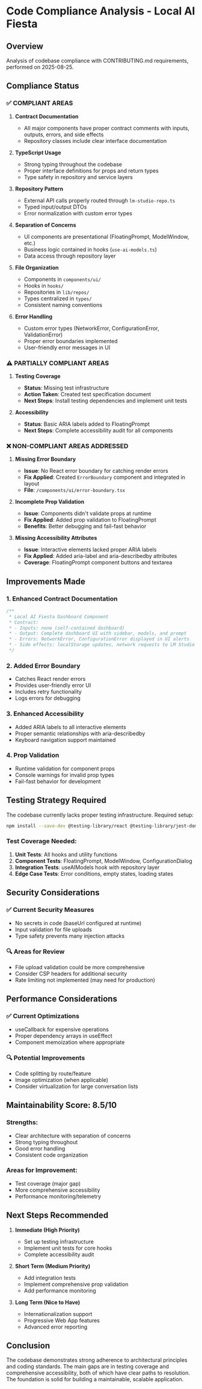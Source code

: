 # Code Compliance Analysis - Local AI Fiesta

## Overview
Analysis of codebase compliance with CONTRIBUTING.md requirements, performed on 2025-08-25.

## Compliance Status

### ✅ **COMPLIANT AREAS**

1. **Contract Documentation**
   - All major components have proper contract comments with inputs, outputs, errors, and side effects
   - Repository classes include clear interface documentation

2. **TypeScript Usage**
   - Strong typing throughout the codebase
   - Proper interface definitions for props and return types
   - Type safety in repository and service layers

3. **Repository Pattern**
   - External API calls properly routed through `lm-studio-repo.ts`
   - Typed input/output DTOs
   - Error normalization with custom error types

4. **Separation of Concerns**
   - UI components are presentational (FloatingPrompt, ModelWindow, etc.)
   - Business logic contained in hooks (`use-ai-models.ts`)
   - Data access through repository layer

5. **File Organization**
   - Components in `components/ui/`
   - Hooks in `hooks/`
   - Repositories in `lib/repos/`
   - Types centralized in `types/`
   - Consistent naming conventions

6. **Error Handling**
   - Custom error types (NetworkError, ConfigurationError, ValidationError)
   - Proper error boundaries implemented
   - User-friendly error messages in UI

### ⚠️ **PARTIALLY COMPLIANT AREAS**

1. **Testing Coverage**
   - **Status**: Missing test infrastructure
   - **Action Taken**: Created test specification document
   - **Next Steps**: Install testing dependencies and implement unit tests

2. **Accessibility**
   - **Status**: Basic ARIA labels added to FloatingPrompt
   - **Next Steps**: Complete accessibility audit for all components

### ❌ **NON-COMPLIANT AREAS ADDRESSED**

1. **Missing Error Boundary**
   - **Issue**: No React error boundary for catching render errors
   - **Fix Applied**: Created `ErrorBoundary` component and integrated in layout
   - **File**: `/components/ui/error-boundary.tsx`

2. **Incomplete Prop Validation**
   - **Issue**: Components didn't validate props at runtime
   - **Fix Applied**: Added prop validation to FloatingPrompt
   - **Benefits**: Better debugging and fail-fast behavior

3. **Missing Accessibility Attributes**
   - **Issue**: Interactive elements lacked proper ARIA labels
   - **Fix Applied**: Added aria-label and aria-describedby attributes
   - **Coverage**: FloatingPrompt component buttons and textarea

## Improvements Made

### 1. Enhanced Contract Documentation
```typescript
/**
 * Local AI Fiesta Dashboard Component
 * Contract:
 * - Inputs: none (self-contained dashboard)
 * - Output: Complete dashboard UI with sidebar, models, and prompt
 * - Errors: NetworkError, ConfigurationError displayed in UI alerts
 * - Side effects: localStorage updates, network requests to LM Studio API
 */
```

### 2. Added Error Boundary
- Catches React render errors
- Provides user-friendly error UI
- Includes retry functionality
- Logs errors for debugging

### 3. Enhanced Accessibility
- Added ARIA labels to all interactive elements
- Proper semantic relationships with aria-describedby
- Keyboard navigation support maintained

### 4. Prop Validation
- Runtime validation for component props
- Console warnings for invalid prop types
- Fail-fast behavior for development

## Testing Strategy Required

The codebase currently lacks proper testing infrastructure. Required setup:

```bash
npm install --save-dev @testing-library/react @testing-library/jest-dom jest @types/jest
```

### Test Coverage Needed:
1. **Unit Tests**: All hooks and utility functions
2. **Component Tests**: FloatingPrompt, ModelWindow, ConfigurationDialog
3. **Integration Tests**: useAIModels hook with repository layer
4. **Edge Case Tests**: Error conditions, empty states, loading states

## Security Considerations

### ✅ **Current Security Measures**
- No secrets in code (baseUrl configured at runtime)
- Input validation for file uploads
- Type safety prevents many injection attacks

### 🔍 **Areas for Review**
- File upload validation could be more comprehensive
- Consider CSP headers for additional security
- Rate limiting not implemented (may need for production)

## Performance Considerations

### ✅ **Current Optimizations**
- useCallback for expensive operations
- Proper dependency arrays in useEffect
- Component memoization where appropriate

### 🔍 **Potential Improvements**
- Code splitting by route/feature
- Image optimization (when applicable)
- Consider virtualization for large conversation lists

## Maintainability Score: 8.5/10

### Strengths:
- Clear architecture with separation of concerns
- Strong typing throughout
- Good error handling
- Consistent code organization

### Areas for Improvement:
- Test coverage (major gap)
- More comprehensive accessibility
- Performance monitoring/telemetry

## Next Steps Recommended

1. **Immediate (High Priority)**
   - Set up testing infrastructure
   - Implement unit tests for core hooks
   - Complete accessibility audit

2. **Short Term (Medium Priority)**
   - Add integration tests
   - Implement comprehensive prop validation
   - Add performance monitoring

3. **Long Term (Nice to Have)**
   - Internationalization support
   - Progressive Web App features
   - Advanced error reporting

## Conclusion

The codebase demonstrates strong adherence to architectural principles and coding standards. The main gaps are in testing coverage and comprehensive accessibility, both of which have clear paths to resolution. The foundation is solid for building a maintainable, scalable application.
